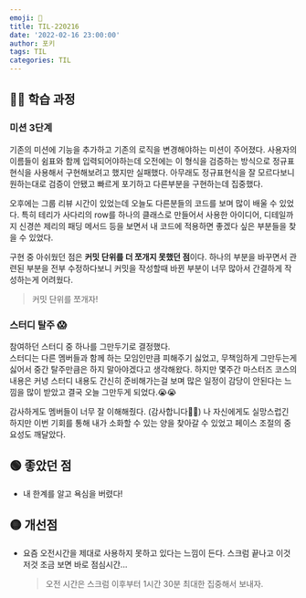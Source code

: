 ```yaml
---
emoji: 📝
title: TIL-220216
date: '2022-02-16 23:00:00'
author: 포키
tags: TIL
categories: TIL
---
```


## 👨‍💻 학습 과정

### 미션 3단계

기존의 미션에 기능을 추가하고 기존의 로직을 변경해야하는 미션이 주어졌다.
사용자의 이름들이 쉼표와 함께 입력되어야하는데 오전에는 이 형식을 검증하는 방식으로 정규표현식을 사용해서 구현해보려고 했지만 실패했다. 아무래도 정규표현식을 잘 모르다보니 원하는대로 검증이 안됐고 빠르게 포기하고 다른부분을 구현하는데 집중했다.

오후에는 그룹 리뷰 시간이 있었는데 오늘도 다른분들의 코드를 보며 많이 배울 수 있었다. 특히 테리가 사다리의 row를 하나의 클래스로 만들어서 사용한 아이디어, 디테일까지 신경쓴 제리의 패딩 메서드 등을 보면서 내 코드에 적용하면 좋겠다 싶은 부분들을 찾을 수 있었다.

구현 중 아쉬웠던 점은 **커밋 단위를 더 쪼개지 못했던 점**이다. 하나의 부분을 바꾸면서 관련된 부분을 전부 수정하다보니 커밋을 작성할때 바뀐 부분이 너무 많아서 간결하게 작성하는게 어려웠다.

> 커밋 단위를 쪼개자!

### 스터디 탈주 😱

참여하던 스터디 중 하나를 그만두기로 결정했다.  
스터디는 다른 멤버들과 함께 하는 모임인만큼 피해주기 싫었고, 무책임하게 그만두는게 싫어서 중간 탈주만큼은 하지 말아야겠다고 생각해왔다. 하지만 몇주간 마스터즈 코스의 내용은 커녕 스터디 내용도 간신히 준비해가는걸 보며 많은 일정이 감당이 안된다는 느낌을 많이 받았고 결국 오늘 그만두게 되었다.😭😭

감사하게도 멤버들이 너무 잘 이해해줬다. (감사합니다🙏🏻)
나 자신에게도 실망스럽긴 하지만 이번 기회를 통해 내가 소화할 수 있는 양을 찾아갈 수 있었고 페이스 조절의 중요성도 깨달았다.

## 🟢 좋았던 점

- 내 한계를 알고 욕심을 버렸다!

## 🟡 개선점

- 요즘 오전시간을 제대로 사용하지 못하고 있다는 느낌이 든다. 스크럼 끝나고 이것저것 조금 보면 바로 점심시간...
  > 오전 시간은 스크럼 이후부터 1시간 30분 최대한 집중해서 보내자.
